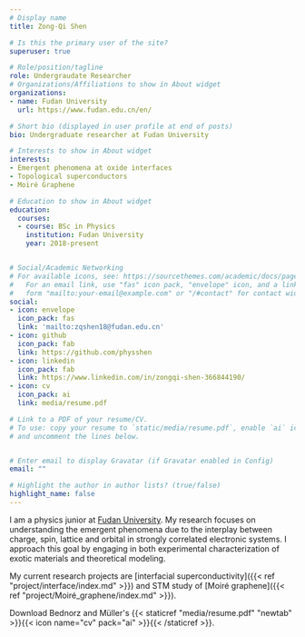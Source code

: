 ```yaml
---
# Display name
title: Zong-Qi Shen

# Is this the primary user of the site?
superuser: true

# Role/position/tagline
role: Undergraudate Researcher
# Organizations/Affiliations to show in About widget
organizations:
- name: Fudan University
  url: https://www.fudan.edu.cn/en/

# Short bio (displayed in user profile at end of posts)
bio: Undergraduate researcher at Fudan University

# Interests to show in About widget
interests:
- Emergent phenomena at oxide interfaces
- Topological superconductors
- Moiré Graphene

# Education to show in About widget
education:
  courses:
  - course: BSc in Physics
    institution: Fudan University
    year: 2018-present


# Social/Academic Networking
# For available icons, see: https://sourcethemes.com/academic/docs/page-builder/#icons
#   For an email link, use "fas" icon pack, "envelope" icon, and a link in the
#   form "mailto:your-email@example.com" or "/#contact" for contact widget.
social:
- icon: envelope
  icon_pack: fas
  link: 'mailto:zqshen18@fudan.edu.cn'
- icon: github
  icon_pack: fab
  link: https://github.com/physshen
- icon: linkedin
  icon_pack: fab
  link: https://www.linkedin.com/in/zongqi-shen-366844190/
- icon: cv
  icon_pack: ai
  link: media/resume.pdf

# Link to a PDF of your resume/CV.
# To use: copy your resume to `static/media/resume.pdf`, enable `ai` icons in `params.toml`, 
# and uncomment the lines below.


# Enter email to display Gravatar (if Gravatar enabled in Config)
email: ""

# Highlight the author in author lists? (true/false)
highlight_name: false
---
```


I am a physics junior at [Fudan University](https://www.fudan.edu.cn/en/). My research focuses on understanding the emergent phenomena due to the interplay between charge, spin, lattice and orbital in strongly correlated electronic systems. I approach this goal by engaging in both experimental characterization of exotic materials and theoretical modeling.

My current research projects are [interfacial superconductivity]({{< ref "project/interface/index.md" >}}) and STM study of [Moiré graphene]({{< ref "project/Moiré_graphene/index.md" >}}).

 Download Bednorz and Müller's {{< staticref "media/resume.pdf" "newtab" >}}{{< icon name="cv" pack="ai" >}}{{< /staticref >}}.

